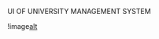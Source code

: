 UI OF UNIVERSITY MANAGEMENT SYSTEM


!image[alt](https://github.com/MadhuryaBasu/UNIVERSITY-MANAGEMENT-SYSTEM/blob/efce8a9e6d480457bc636f2ff5bd2f1eeb589fcf/Screenshot%202025-09-02%20234646.png)
